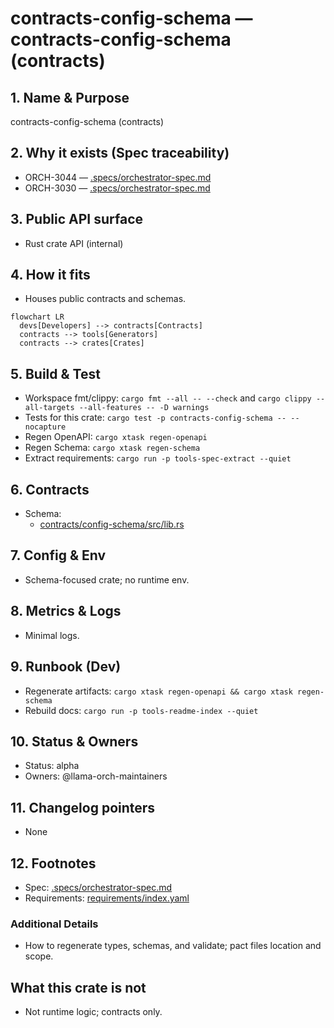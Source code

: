 # contracts-config-schema — contracts-config-schema (contracts)

## 1. Name & Purpose

contracts-config-schema (contracts)

## 2. Why it exists (Spec traceability)

- ORCH-3044 — [.specs/orchestrator-spec.md](../../.specs/orchestrator-spec.md#orch-3044)
- ORCH-3030 — [.specs/orchestrator-spec.md](../../.specs/orchestrator-spec.md#orch-3030)


## 3. Public API surface

- Rust crate API (internal)

## 4. How it fits

- Houses public contracts and schemas.

```mermaid
flowchart LR
  devs[Developers] --> contracts[Contracts]
  contracts --> tools[Generators]
  contracts --> crates[Crates]
```

## 5. Build & Test

- Workspace fmt/clippy: `cargo fmt --all -- --check` and `cargo clippy --all-targets --all-features
-- -D warnings`
- Tests for this crate: `cargo test -p contracts-config-schema -- --nocapture`
- Regen OpenAPI: `cargo xtask regen-openapi`
- Regen Schema: `cargo xtask regen-schema`
- Extract requirements: `cargo run -p tools-spec-extract --quiet`


## 6. Contracts

- Schema:
  - [contracts/config-schema/src/lib.rs](../../contracts/config-schema/src/lib.rs)


## 7. Config & Env

- Schema-focused crate; no runtime env.

## 8. Metrics & Logs

- Minimal logs.

## 9. Runbook (Dev)

- Regenerate artifacts: `cargo xtask regen-openapi && cargo xtask regen-schema`
- Rebuild docs: `cargo run -p tools-readme-index --quiet`


## 10. Status & Owners

- Status: alpha
- Owners: @llama-orch-maintainers

## 11. Changelog pointers

- None

## 12. Footnotes

- Spec: [.specs/orchestrator-spec.md](../../.specs/orchestrator-spec.md)
- Requirements: [requirements/index.yaml](../../requirements/index.yaml)

### Additional Details
- How to regenerate types, schemas, and validate; pact files location and scope.


## What this crate is not

- Not runtime logic; contracts only.
